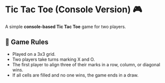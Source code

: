 # Tic Tac Toe (Console Version) 🎮

A simple **console-based Tic Tac Toe** game for two players.

## 📜 Game Rules
- Played on a 3x3 grid.
- Two players take turns marking X and O.
- The first player to align three of their marks in a row, column, or diagonal wins.
- If all cells are filled and no one wins, the game ends in a draw.
